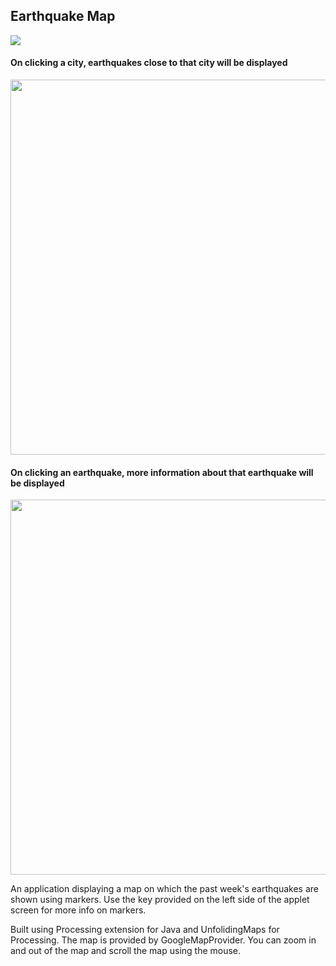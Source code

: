 ## Earthquake Map

![](https://media.giphy.com/media/5sYtqIVY4bKkDxWtz6/giphy.gif)

#### On clicking a city, earthquakes close to that city will be displayed
<img src="https://i.imgur.com/rp15LOa.png" width="600" />

#### On clicking an earthquake, more information about that earthquake will be displayed
<img src="https://i.imgur.com/kAK86Ov.png" width="600" />

An application displaying a map on which the past week's earthquakes are shown using markers. Use the key provided on the left side of the applet screen for more info on markers.

Built using Processing extension for Java and UnfolidingMaps for Processing. The map is provided by GoogleMapProvider. You can zoom in and out of the map and scroll the map using the mouse.
